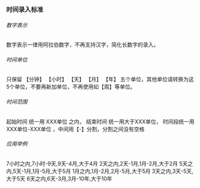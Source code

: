 ### 时间录入标准

###### 数字表示

数字表示一律用阿拉伯数字，不再支持汉字，简化长数字的录入。

###### 时间单位

只保留 【分钟】 【小时】 【天】 【月】 【年】 五个单位，其他单位请转换为这5个单位，不要再新加单位，不再使用如【周】等单位。

###### 时间范围

起始时间 统一用 XXX单位 之内，
结束时间 统一用大于XXX单位，
时间段统一用 XXX单位-XXX单位 ，中间用【-】分割，分割之间没有空格

###### 应用举例

7小时之内,7小时-9天,9天-4月,大于4月
2天之内,2天-1月,1月-2月,大于2月
5天之内,5天-1月,1月-5月,大于5月
1月之内,1月-2月,2月-5月,大于5月
3天之内,3天-5天,大于5天
6天之内,6天-3月,3月-10年,大于10年
